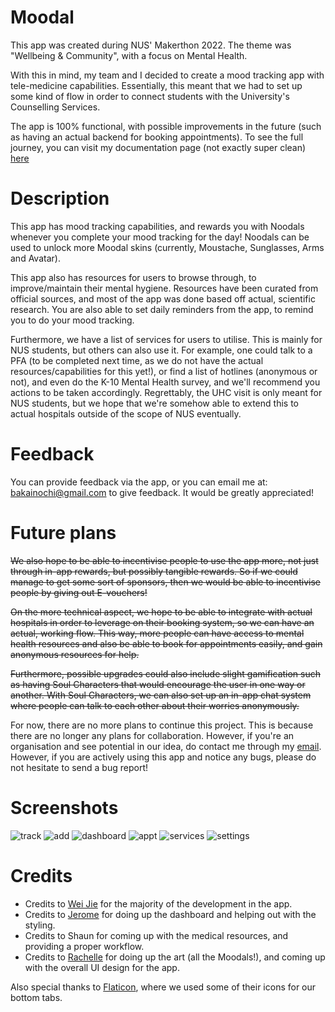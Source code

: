 # Moodal

This app was created during NUS' Makerthon 2022. The theme was "Wellbeing & Community", with a focus on Mental Health.

With this in mind, my team and I decided to create a mood tracking app with tele-medicine capabilities. Essentially, this meant that we had to set up some kind of flow in order to connect students with the University's Counselling Services.

The app is 100% functional, with possible improvements in the future (such as having an actual backend for booking appointments). To see the full journey, you can visit my documentation page (not exactly super clean) [here](https://docs.google.com/document/d/11EyrSwwzp7EY-izEtZHcKszqCkYjeB1RwRSXcGyDVDw/edit?usp=sharing)


# Description
This app has mood tracking capabilities, and rewards you with Noodals whenever you complete your mood tracking for the day!
Noodals can be used to unlock more Moodal skins (currently, Moustache, Sunglasses, Arms and Avatar).

This app also has resources for users to browse through, to improve/maintain their mental hygiene. Resources have been curated from official sources, and most of the app was done based off actual, scientific research.
You are also able to set daily reminders from the app, to remind you to do your mood tracking.

Furthermore, we have a list of services for users to utilise. This is mainly for NUS students, but others can also use it. 
For example, one could talk to a PFA (to be completed next time, as we do not have the actual resources/capabilities for this yet!), or find a list of hotlines (anonymous or not), and even do the K-10 Mental Health survey, and we'll recommend you actions to be taken accordingly. Regrettably, the UHC visit is only meant for NUS students, but we hope that we're somehow able to extend this to actual hospitals outside of the scope of NUS eventually.


# Feedback
You can provide feedback via the app, or you can email me at: bakainochi@gmail.com to give feedback. It would be greatly appreciated!


# Future plans
~~We also hope to be able to incentivise people to use the app more, not just through in-app rewards, but possibly tangible rewards. So if we could manage to get some sort of sponsors, then we would be able to incentivise people by giving out E-vouchers!~~

~~On the more technical aspect, we hope to be able to integrate with actual hospitals in order to leverage on their booking system, so we can have an actual, working flow. This way, more people can have access to mental health resources and also be able to book for appointments easily, and gain anonymous resources for help.~~

~~Furthermore, possible upgrades could also include slight gamification such as having Soul Characters that would encourage the user in one way or another. With Soul Characters, we can also set up an in-app chat system where people can talk to each other about their worries anonymously.~~

For now, there are no more plans to continue this project. This is because there are no longer any plans for collaboration. However, if you're an organisation and see potential in our idea, do contact me through my [email](mailto:98lawweijie@gmail.com).
  However, if you are actively using this app and notice any bugs, please do not hesitate to send a bug report!

# Screenshots
![track](https://play-lh.googleusercontent.com/fSNnBYp5uk69izqg0EUF1xaeC9Tb75hASOiOKQujyfZRO34ZyHC3RpElJqk_HoMOa6M=w720-h310-rw "Mood Tracker")
![add](https://play-lh.googleusercontent.com/OO9KSTA5aFCxUJflMvoY0--B0C3hNTewzhCqD06XyCHs4AqGCivWoouPQM0aVxXr73J8=w720-h310-rw "Mood Adding")
![dashboard](https://play-lh.googleusercontent.com/r7MIqZUhsQSZzJoDsQ-ArudhGFhC86JWjNnRaPp7cnMjWJs9xdK_iV8R5Ell3AMyLQ=w720-h310-rw "Dashboard")
![appt](https://play-lh.googleusercontent.com/cmN8Kau355Fr8PJeCOWzCLQQODSDUDHi9VnVmZW9aQOwiTnU_mAUkK5MmPI2DCAqFfbs=w720-h310-rw "PFA Appointment")
![services](https://play-lh.googleusercontent.com/VStTnHPMuG-u2_yYaPRpdv13Z5HUsV5qUyWxAfk-UJNjUnxKM1cmrtIgzvOneLXc608=w720-h310-rw "Services")
![settings](https://play-lh.googleusercontent.com/xGXoDDr9H2SLa5jxUVRFxJJlWFujhlQjoRDtyYv0C3dW9Xri3CnCCbIhrZj3QuAwwQ=w720-h310-rw "Settings")

# Credits
- Credits to [Wei Jie](https://github.com/bakano98) for the majority of the development in the app.
- Credits to [Jerome](https://github.com/jerome-neo) for doing up the dashboard and helping out with the styling.
- Credits to Shaun for coming up with the medical resources, and providing a proper workflow.
- Credits to [Rachelle](https://www.instagram.com/sansandandan/) for doing up the art (all the Moodals!), and coming up with the overall UI design for the app.

Also special thanks to [Flaticon](https://www.flaticon.com/), where we used some of their icons for our bottom tabs.
